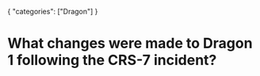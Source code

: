 {
    "categories": ["Dragon"]
}

# What changes were made to Dragon 1 following the CRS-7 incident?
